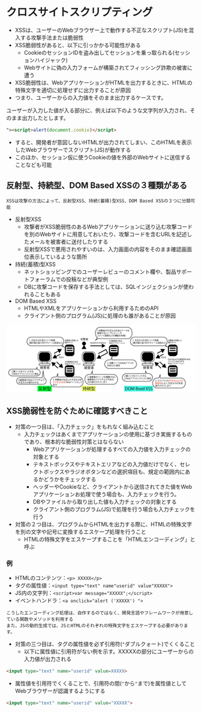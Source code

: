 # クロスサイトスクリプティング

* XSSは、ユーザーのWebブラウザー上で動作する不正なスクリプト(JS)を混入する攻撃手法または脆弱性
* XSS脆弱性があると、以下に引っかかる可能性がある
    * CookieのセッションIDを盗み出してセッションを乗っ取られる(セッションハイジャック)
    * Webサイトに偽の入力フォームが構築されてフィッシング詐欺の被害に遭う
* XSS脆弱性は、WebアプリケーションがHTMLを出力するときに、HTMLの特殊文字を適切に処理せずに出力することが原因
* つまり、ユーザーからの入力値をそのまま出力するケースです。

ユーザーが入力した値が入る部分に、例えば以下のような文字列が入力され、そのまま出力したとします。

```html
"><script>alert(document.cookie)</script>
```

* すると、開発者が意図しないHTMLが出力されてしまい、このHTMLを表示したWebブラウザーでスクリプト(JS)が動作する
* このほか、セッション仮に使うCookieの値を外部のWebサイトに送信することなども可能

## 反射型、持続型、DOM Based XSSの３種類がある

```text
XSSは攻撃の方法によって、反射型XSS、持続(蓄積)型XSS、DOM Based XSSの３つに分類可能
```

* 反射型XSS
    * 攻撃者がXSS脆弱性のあるWebアプリケーションに送り込む攻撃コードを別のWebサイトに用意しておいたり、攻撃コードを含むURLを記述したメールを被害者に送付したりする
    * 反射型XSSで悪用されやすいのは、入力画面の内容をそのまま確認画面位表示しているような箇所
* 持続(蓄積)型XSS
    * ネットショッピングでのユーザーレビューのコメント欄や、製品サポートフォーラムでの投稿などが典型例
    * DBに攻撃コードを保存する手法としては、SQLインジェクションが使われることもある
* DOM Based XSS
    * HTMLやXMLをアプリケーションから利用するためのAPI
    * クライアント側のプログラム(JS)に処理のも誰があることが原因
    
![image/security_5-4.png](image/security_5-4.png)

## XSS脆弱性を防ぐために確認すべきこと

* 対策の一つ目は、「入力チェック」をもれなく組み込むこと
    * 入力チェックはあくまでアプリケーションの使用に基づき実施するものであり、根本的な脆弱性対策とはならない
        * Webアプリケーションが処理するすべての入力値を入力チェックの対象とする
        * テキストボックスやテキストエリアなどの入力値だけでなく、セレクトボックスやラジオボタンなどの選択項目も、規定の範囲内にあるかどうかをチェックする
        * ヘッダーやCookieなど、クライアントから送信されてきた値をWebアプリケーションお処理で使う場合も、入力チェックを行う。
        * DBやファイルから取り出した値も入力チェックの対象とする
        * クライアント側のプログラム(JS)で処理を行う場合も入力チェックを行う
* 対策の２つ目は、プログラムからHTMLを出力する際に、HTMLの特殊文字を別の文字や記号に変換するエスケープ処理を行うこと
    * HTMLの特殊文字をエスケープすることを「HTMLエンコーディング」と呼ぶ

### 例

* HTMLのコンテンツ：`<p> XXXXX</p>`
* タグの属性値：`<input type="text" name"userid" value"XXXXX">`
* JS内の文字列：`<script>var message="XXXXX";</script>`
* イベントハンドラ：`<a onclick="alert ('XXXXX') ">`

```text
こうしたエンコーディング処理は、自作するのではなく、開発言語やフレームワークが用意している関数やメソッドを利用する
また、JSの動的生成では、JSとHTMLのそれぞれの特殊文字をエスケープする必要があります。
```

* 対策の三つ目は、タグの属性値を必ず引用符(`"`ダブルクォート)でくくること
    * 以下に属性値に引用符がない例を示す。XXXXXの部分にユーザーからの入力値が出力される

```html
<input type="text" name="userid" value=XXXXX>
```

* 属性値を引用符でくくることで、引用符の間(`"`から`"`まで)を属性値としてWebブラウザーが認識するようにする

```html
<input type="text" name="userid" value="XXXXX">
```